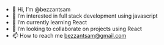 - 👋 Hi, I’m @bezzantsam
- 👀 I’m interested in full stack development using javascript
- 🌱 I’m currently learning React
- 💞️ I’m looking to collaborate on projects using React
- 📫 How to reach me bezzantsam@gmail.com 

<!---
bezzantsam/bezzantsam is a ✨ special ✨ repository because its `README.md` (this file) appears on your GitHub profile.
You can click the Preview link to take a look at your changes.
--->
